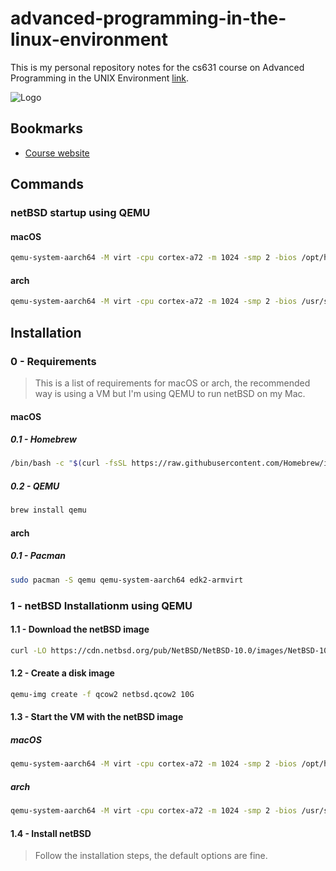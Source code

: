# advanced-programming-in-the-linux-environment
This is my personal repository notes for the cs631 course on Advanced Programming in the UNIX Environment [link](https://www.youtube.com/@cs631apue).

![Logo](https://i.imgur.com/89AULhB.jpeg)

## Bookmarks
- [Course website](https://stevens.netmeister.org/631/)

## Commands
### netBSD startup using QEMU
#### macOS
```bash
qemu-system-aarch64 -M virt -cpu cortex-a72 -m 1024 -smp 2 -bios /opt/homebrew/share/qemu/edk2-aarch64-code.fd -drive file=netbsd.qcow2,if=none,id=hd0 -netdev user,id=hn0,hostfwd=tcp::2222-:22,hostfwd=tcp::8080-:80 -device virtio-blk-device,drive=hd0 -device virtio-net-device,netdev=hn0 -boot c -nographic -no-reboot
```

#### arch
```bash
qemu-system-aarch64 -M virt -cpu cortex-a72 -m 1024 -smp 2 -bios /usr/share/edk2/aarch64/QEMU_EFI.fd -drive file=netbsd.qcow2,if=none,id=hd0 -netdev user,id=hn0,hostfwd=tcp::2222-:22,hostfwd=tcp::8080-:80 -device virtio-blk-device,drive=hd0 -device virtio-net-device,netdev=hn0 -boot c -nographic -no-reboot
```

## Installation
### 0 - Requirements
> This is a list of requirements for macOS or arch, the recommended way is using a VM but I'm using QEMU to run netBSD on my Mac.

#### macOS
##### 0.1 - Homebrew
```bash
/bin/bash -c "$(curl -fsSL https://raw.githubusercontent.com/Homebrew/install/HEAD/install.sh)"
```
##### 0.2 - QEMU
```bash
brew install qemu
```

#### arch
##### 0.1 - Pacman
```bash
sudo pacman -S qemu qemu-system-aarch64 edk2-armvirt
```

### 1 - netBSD Installationm using QEMU
#### 1.1 - Download the netBSD image
```bash
curl -LO https://cdn.netbsd.org/pub/NetBSD/NetBSD-10.0/images/NetBSD-10.0-evbarm-aarch64.iso
```

#### 1.2 - Create a disk image
```bash
qemu-img create -f qcow2 netbsd.qcow2 10G
```

#### 1.3 - Start the VM with the netBSD image
##### macOS
```bash
qemu-system-aarch64 -M virt -cpu cortex-a72 -m 1024 -smp 2 -bios /opt/homebrew/share/qemu/edk2-aarch64-code.fd -drive file=netbsd.qcow2,if=none,id=hd0 -device virtio-blk-device,drive=hd0 -cdrom ./NetBSD-10.0-evbarm-aarch64.iso -boot d -nographic
```

##### arch
```bash
qemu-system-aarch64 -M virt -cpu cortex-a72 -m 1024 -smp 2 -bios /usr/share/edk2/aarch64/QEMU_EFI.fd -drive file=netbsd.qcow2,if=none,id=hd0 -device virtio-blk-device,drive=hd0 -cdrom ./NetBSD-10.0-evbarm-aarch64.iso -boot d -nographic
```

#### 1.4 - Install netBSD
> Follow the installation steps, the default options are fine.
